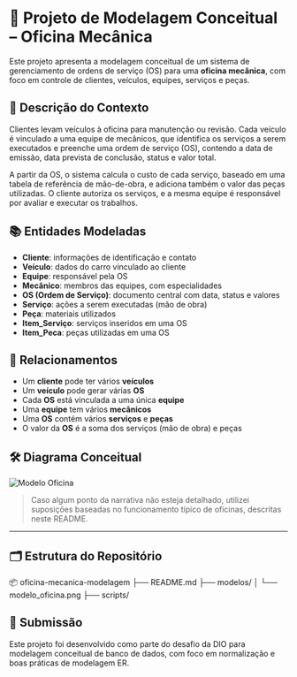 # 🔧 Projeto de Modelagem Conceitual – Oficina Mecânica

Este projeto apresenta a modelagem conceitual de um sistema de gerenciamento de ordens de serviço (OS) para uma **oficina mecânica**, com foco em controle de clientes, veículos, equipes, serviços e peças.

## 📘 Descrição do Contexto

Clientes levam veículos à oficina para manutenção ou revisão. Cada veículo é vinculado a uma equipe de mecânicos, que identifica os serviços a serem executados e preenche uma ordem de serviço (OS), contendo a data de emissão, data prevista de conclusão, status e valor total.

A partir da OS, o sistema calcula o custo de cada serviço, baseado em uma tabela de referência de mão-de-obra, e adiciona também o valor das peças utilizadas. O cliente autoriza os serviços, e a mesma equipe é responsável por avaliar e executar os trabalhos.

## 📚 Entidades Modeladas

- **Cliente**: informações de identificação e contato
- **Veículo**: dados do carro vinculado ao cliente
- **Equipe**: responsável pela OS
- **Mecânico**: membros das equipes, com especialidades
- **OS (Ordem de Serviço)**: documento central com data, status e valores
- **Serviço**: ações a serem executadas (mão de obra)
- **Peça**: materiais utilizados
- **Item_Serviço**: serviços inseridos em uma OS
- **Item_Peca**: peças utilizadas em uma OS

## 🔗 Relacionamentos

- Um **cliente** pode ter vários **veículos**
- Um **veículo** pode gerar várias **OS**
- Cada **OS** está vinculada a uma única **equipe**
- Uma **equipe** tem vários **mecânicos**
- Uma **OS** contém vários **serviços** e **peças**
- O valor da **OS** é a soma dos serviços (mão de obra) e peças

## 🛠️ Diagrama Conceitual

![Modelo Oficina](modelos/modelo_oficina.png)

> Caso algum ponto da narrativa não esteja detalhado, utilizei suposições baseadas no funcionamento típico de oficinas, descritas neste README.

---

## 🗂️ Estrutura do Repositório

📦 oficina-mecanica-modelagem
├── README.md
├── modelos/
│ └── modelo_oficina.png
├── scripts/


## 🚀 Submissão

Este projeto foi desenvolvido como parte do desafio da DIO para modelagem conceitual de banco de dados, com foco em normalização e boas práticas de modelagem ER.

